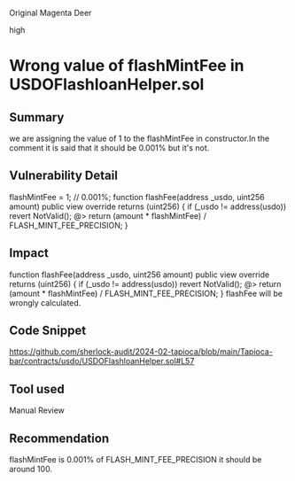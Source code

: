 Original Magenta Deer

high

# Wrong value  of flashMintFee in USDOFlashloanHelper.sol

## Summary
we are assigning the value of 1 to the flashMintFee in constructor.In the comment it is said that it should be 0.001% but it's not. 

## Vulnerability Detail
  flashMintFee = 1; // 0.001%;
 function flashFee(address _usdo, uint256 amount) public view override returns (uint256) {
        if (_usdo != address(usdo)) revert NotValid();
   @>     return (amount * flashMintFee) / FLASH_MINT_FEE_PRECISION;
    }
## Impact
 function flashFee(address _usdo, uint256 amount) public view override returns (uint256) {
        if (_usdo != address(usdo)) revert NotValid();
   @>     return (amount * flashMintFee) / FLASH_MINT_FEE_PRECISION;
    }
flashFee will be wrongly calculated.

## Code Snippet
https://github.com/sherlock-audit/2024-02-tapioca/blob/main/Tapioca-bar/contracts/usdo/USDOFlashloanHelper.sol#L57
## Tool used

Manual Review

## Recommendation
flashMintFee is 0.001% of FLASH_MINT_FEE_PRECISION it should be around 100.